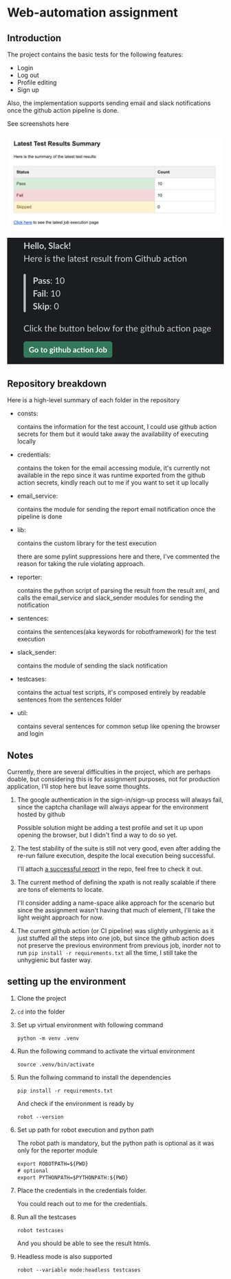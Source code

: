 # Web-automation assignment

## Introduction

The project contains the basic tests for the following features:

* Login
* Log out
* Profile editing
* Sign up

Also, the implementation supports sending email and slack notifications once the github action pipeline is done.

See screenshots here

![image](https://github.com/timdin/aha-ai_assignment/blob/main/notification_screenshots/email_notification.png)

![image](https://github.com/timdin/aha-ai_assignment/blob/main/notification_screenshots/slack_notification.png)

## Repository breakdown

Here is a high-level summary of each folder in the repository

* consts:

    contains the information for the test account, I could use github action secrets for them but it would take away the availability of executing locally

* credentials:

    contains the token for the email accessing module, it's currently not available in the repo since it was runtime exported from the github action secrets, kindly reach out to me if you want to set it up locally

* email_service:

    contains the module for sending the report email notification once the pipeline is done

* lib:

    contains the custom library for the test execution

    there are some pylint suppressions here and there, I've commented the reason for taking the rule violating approach.

* reporter:

    contains the python script of parsing the result from the result xml, and calls the email_service and slack_sender modules for sending the notification

* sentences:

    contains the sentences(aka keywords for robotframework) for the test execution

* slack_sender:

    contains the module of sending the slack notification

* testcases:

    contains the actual test scripts, it's composed entirely by readable sentences from the sentences folder

* util:

    contains several sentences for common setup like opening the browser and login

## Notes

Currently, there are several difficulties in the project, which are perhaps doable, but considering this is for assignment purposes, not for production application, I'll stop here but leave some thoughts.

1.
    The google authentication in the sign-in/sign-up process will always fail, since the captcha chanllage will always appear for the environment hosted by github

    Possible solution might be adding a test profile and set it up upon opening the browser, but I didn't find a way to do so yet.

2.
    The test stability of the suite is still not very good, even after adding the re-run failure execution, despite the local execution being successful.

    I'll attach [a successful report](https://github.com/timdin/aha-ai_assignment/blob/main/reports.zip) in the repo, feel free to check it out.

3.
    The current method of defining the xpath is not really scalable if there are tons of elements to locate.

    I'll consider adding a name-space alike approach for the scenario but since the assignment wasn't having that much of element, I'll take the light weight approach for now.

4.
    The current github action (or CI pipeline) was slightly unhygienic as it just stuffed all the steps into one job, but since the github action does not preserve the previous environment from previous job, inorder not to run `pip install -r requirements.txt` all the time, I still take the unhygienic but faster way.

## setting up the environment

1. Clone the project
2. `cd` into the folder
3. Set up virtual environment with following command

    ```shell
    python -m venv .venv
    ```

4. Run the following command to activate the virtual environment

    ```shell
    source .venv/bin/activate
    ```

5. Run the follwing command to install the dependencies

    ```shell
    pip install -r requirements.txt
    ```

    And check if the environment is ready by

    ```shell
    robot --version
    ```

6. Set up path for robot execution and python path

    The robot path is mandatory, but the python path is optional as it was only for the reporter module

    ```shell
    export ROBOTPATH=${PWD}
    # optional
    export PYTHONPATH=$PYTHONPATH:${PWD}
    ```

7. Place the credentials in the credentials folder.

    You could reach out to me for the credentials.

8. Run all the testcases

    ```shell
    robot testcases
    ```

    And you should be able to see the result htmls.

9. Headless mode is also supported

    ```shell
    robot --variable mode:headless testcases
    ```
